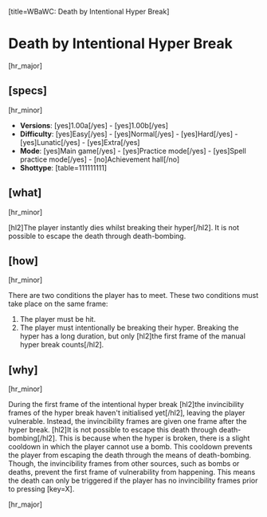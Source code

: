 [title=WBaWC: Death by Intentional Hyper Break]
# Death by Intentional Hyper Break
[hr_major]

## [specs]
[hr_minor]

* **Versions**: [yes]1.00a[/yes] - [yes]1.00b[/yes]
* **Difficulty**: [yes]Easy[/yes] - [yes]Normal[/yes] - [yes]Hard[/yes] - [yes]Lunatic[/yes] - [yes]Extra[/yes]
* **Mode**: [yes]Main game[/yes] - [yes]Practice mode[/yes] - [yes]Spell practice mode[/yes] - [no]Achievement hall[/no]
* **Shottype**: [table=111111111]

## [what]
[hr_minor]

[hl2]The player instantly dies whilst breaking their hyper[/hl2]. It is not possible to escape the death through death-bombing. 

## [how]
[hr_minor]

There are two conditions the player has to meet. These two conditions must take place on the same frame:
1. The player must be hit.
2. The player must intentionally be breaking their hyper.
Breaking the hyper has a long duration, but only [hl2]the first frame of the manual hyper break counts[/hl2].

## [why]
[hr_minor]

During the first frame of the intentional hyper break [hl2]the invincibility frames of the hyper break haven't initialised yet[/hl2], leaving the player vulnerable. Instead, the invincibility frames are given one frame after the hyper break. [hl2]It is not possible to escape this death through death-bombing[/hl2]. This is because when the hyper is broken, there is a slight cooldown in which the player cannot use a bomb. This cooldown prevents the player from escaping the death through the means of death-bombing. 
Though, the invincibility frames from other sources, such as bombs or deaths, prevent the first frame of vulnerability from happening. This means the death can only be triggered if the player has no invincibility frames prior to pressing [key=X].

[hr_major]
